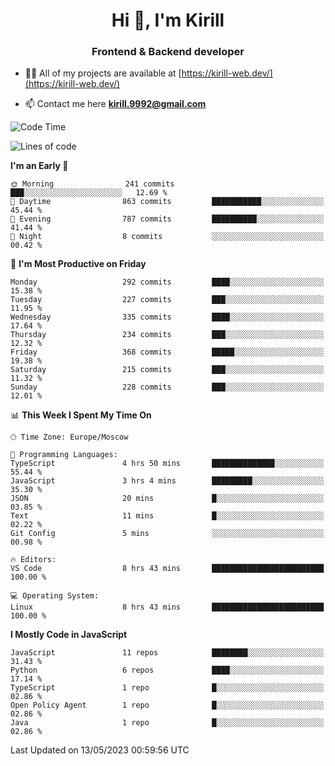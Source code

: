<h1 align="center">Hi 👋, I'm Kirill</h1>
<h3 align="center">Frontend & Backend developer</h3>

- 👨‍💻 All of my projects are available at [https://kirill-web.dev/](https://kirill-web.dev/)

- 📫 Contact me here **kirill.9992@gmail.com**











<!--START_SECTION:waka-->
![Code Time](http://img.shields.io/badge/Code%20Time-1%2C300%20hrs%2016%20mins-blue)

![Lines of code](https://img.shields.io/badge/From%20Hello%20World%20I%27ve%20Written-2.6%20million%20lines%20of%20code-blue)

**I'm an Early 🐤** 

```text
🌞 Morning                241 commits         ███░░░░░░░░░░░░░░░░░░░░░░   12.69 % 
🌆 Daytime                863 commits         ███████████░░░░░░░░░░░░░░   45.44 % 
🌃 Evening                787 commits         ██████████░░░░░░░░░░░░░░░   41.44 % 
🌙 Night                  8 commits           ░░░░░░░░░░░░░░░░░░░░░░░░░   00.42 % 
```
📅 **I'm Most Productive on Friday** 

```text
Monday                   292 commits         ████░░░░░░░░░░░░░░░░░░░░░   15.38 % 
Tuesday                  227 commits         ███░░░░░░░░░░░░░░░░░░░░░░   11.95 % 
Wednesday                335 commits         ████░░░░░░░░░░░░░░░░░░░░░   17.64 % 
Thursday                 234 commits         ███░░░░░░░░░░░░░░░░░░░░░░   12.32 % 
Friday                   368 commits         █████░░░░░░░░░░░░░░░░░░░░   19.38 % 
Saturday                 215 commits         ███░░░░░░░░░░░░░░░░░░░░░░   11.32 % 
Sunday                   228 commits         ███░░░░░░░░░░░░░░░░░░░░░░   12.01 % 
```


📊 **This Week I Spent My Time On** 

```text
🕑︎ Time Zone: Europe/Moscow

💬 Programming Languages: 
TypeScript               4 hrs 50 mins       ██████████████░░░░░░░░░░░   55.44 % 
JavaScript               3 hrs 4 mins        █████████░░░░░░░░░░░░░░░░   35.30 % 
JSON                     20 mins             █░░░░░░░░░░░░░░░░░░░░░░░░   03.85 % 
Text                     11 mins             █░░░░░░░░░░░░░░░░░░░░░░░░   02.22 % 
Git Config               5 mins              ░░░░░░░░░░░░░░░░░░░░░░░░░   00.98 % 

🔥 Editors: 
VS Code                  8 hrs 43 mins       █████████████████████████   100.00 % 

💻 Operating System: 
Linux                    8 hrs 43 mins       █████████████████████████   100.00 % 
```

**I Mostly Code in JavaScript** 

```text
JavaScript               11 repos            ████████░░░░░░░░░░░░░░░░░   31.43 % 
Python                   6 repos             ████░░░░░░░░░░░░░░░░░░░░░   17.14 % 
TypeScript               1 repo              █░░░░░░░░░░░░░░░░░░░░░░░░   02.86 % 
Open Policy Agent        1 repo              █░░░░░░░░░░░░░░░░░░░░░░░░   02.86 % 
Java                     1 repo              █░░░░░░░░░░░░░░░░░░░░░░░░   02.86 % 
```




 Last Updated on 13/05/2023 00:59:56 UTC
<!--END_SECTION:waka-->
